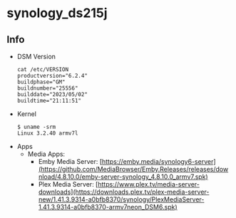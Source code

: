 # synology_ds215j

## Info
- DSM Version
  ```
  cat /etc/VERSION
  productversion="6.2.4"
  buildphase="GM"
  buildnumber="25556"
  builddate="2023/05/02"
  buildtime="21:11:51"
  ```
- Kernel
  ```
  $ uname -srm
  Linux 3.2.40 armv7l
  ```
- Apps
  * Media Apps:
    * Emby Media Server: [https://emby.media/synology6-server](https://github.com/MediaBrowser/Emby.Releases/releases/download/4.8.10.0/emby-server-synology_4.8.10.0_armv7.spk)
    * Plex Media Server: [https://www.plex.tv/media-server-downloads](https://downloads.plex.tv/plex-media-server-new/1.41.3.9314-a0bfb8370/synology/PlexMediaServer-1.41.3.9314-a0bfb8370-armv7neon_DSM6.spk)
